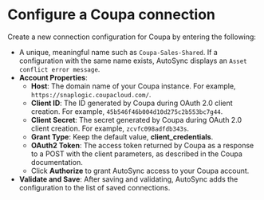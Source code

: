 # Configure a Coupa connection

Create a new connection configuration for Coupa by entering the following:

-   A unique, meaningful name such as `Coupa-Sales-Shared`. If a configuration with the same name exists, AutoSync displays an `Asset conflict error message`.
-   **Account Properties**:
    -   **Host**: The domain name of your Coupa instance. For example, `https://snaplogic.coupacloud.com/`.
    -   **Client ID**: The ID generated by Coupa during OAuth 2.0 client creation. For example, `45b546f46b004d10d275c2b553bc7g44`.
    -   **Client Secret**: The secret generated by Coupa during OAuth 2.0 client creation. For example, `zcvfc098adfdb343s`.
    -   **Grant Type**: Keep the default value, **client\_credentials**.
    -   **OAuth2 Token**: The access token returned by Coupa as a response to a POST with the client parameters, as described in the Coupa documentation.
    -   Click **Authorize** to grant AutoSync access to your Coupa account.
-   **Validate and Save**: After saving and validating, AutoSync adds the configuration to the list of saved connections.


